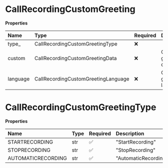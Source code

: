 # CallRecordingCustomGreeting

**Properties**

| Name     | Type                                | Required | Description              |
| :------- | :---------------------------------- | :------- | :----------------------- |
| type\_   | CallRecordingCustomGreetingType     | ❌       |                          |
| custom   | CallRecordingCustomGreetingData     | ❌       | Custom greeting data     |
| language | CallRecordingCustomGreetingLanguage | ❌       | Custom greeting language |

# CallRecordingCustomGreetingType

**Properties**

| Name               | Type | Required | Description          |
| :----------------- | :--- | :------- | :------------------- |
| STARTRECORDING     | str  | ✅       | "StartRecording"     |
| STOPRECORDING      | str  | ✅       | "StopRecording"      |
| AUTOMATICRECORDING | str  | ✅       | "AutomaticRecording" |

<!-- This file was generated by liblab | https://liblab.com/ -->
